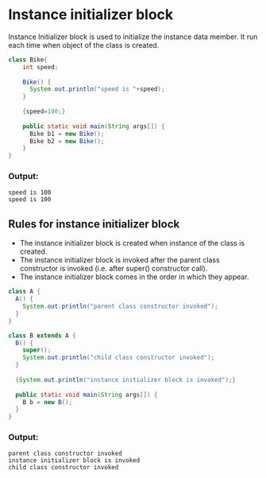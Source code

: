 # Instance initializer block
Instance Initializer block is used to initialize the instance data member. It run each time when object of the class is created.

```java
class Bike{  
    int speed;  
      
    Bike() {
      System.out.println("speed is "+speed);
    }  
   
    {speed=100;}  
       
    public static void main(String args[]) {  
      Bike b1 = new Bike();  
      Bike b2 = new Bike();  
    }      
}  
```

### Output:
```
speed is 100
speed is 100
```

## Rules for instance initializer block
- The instance initializer block is created when instance of the class is created.
- The instance initializer block is invoked after the parent class constructor is invoked (i.e. after super() constructor call).
- The instance initializer block comes in the order in which they appear.

```java
class A {  
  A() {  
    System.out.println("parent class constructor invoked");  
  }  
}  

class B extends A {  
  B() {  
    super();  
    System.out.println("child class constructor invoked");  
  }  
  
  {System.out.println("instance initializer block is invoked");}  
  
  public static void main(String args[]) {  
    B b = new B();  
  }  
}  
```

### Output:
```
parent class constructor invoked
instance initializer block is invoked
child class constructor invoked
```
